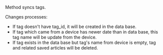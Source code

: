 Method syncs tags.

Changes processes:
- If tag doesn't have tag_id, it will be created in the data base.
- If tag which came from a device has newer date than in data base, this tag name will be update from the device.
- If tag exists in the data base but tag's name from device is empty, tag and related saved articles will be deleted.
